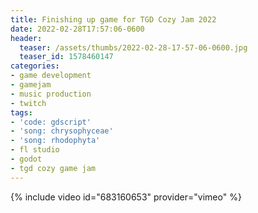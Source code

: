 ```yaml
---
title: Finishing up game for TGD Cozy Jam 2022
date: 2022-02-28T17:57:06-0600
header:
  teaser: /assets/thumbs/2022-02-28-17-57-06-0600.jpg
  teaser_id: 1578460147
categories:
- game development
- gamejam
- music production
- twitch
tags:
- 'code: gdscript'
- 'song: chrysophyceae'
- 'song: rhodophyta'
- fl studio
- godot
- tgd cozy game jam
---
```

{% include video id="683160653" provider="vimeo" %}
